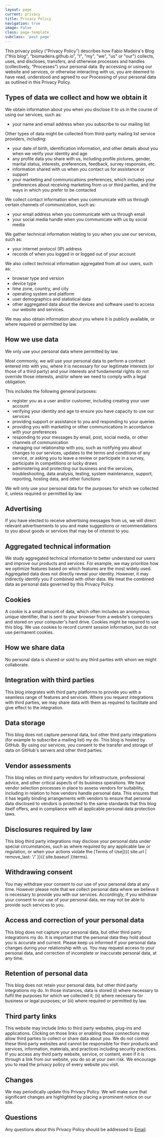 ```yaml
---
layout: page
current: privacy
title: Privacy Policy
navigation: true
image: False
class: page-template
subclass: 'post page'
---
```


This privacy policy (“Privacy Policy”) describes how Fabio Madeira's Blog ("this blog", “biomadeira.github.io”, 
"I", "my", "we", "us" or "our") collects, uses, and discloses, transfers, and 
otherwise processes and handles (collectively, “Processes”) your personal data. By accessing or 
using our website and services, or otherwise interacting with us, you are deemed to have read, 
understood and agreed to our Processing of your personal data as outlined in this Privacy Policy.

## Types of data we collect and how we obtain it
We obtain information about you when you disclose it to us in the course of using our services, such as:

* your name and email address when you subscribe to our mailing list

Other types of data might be collected from third-party mailing list service providers, including:

* your date of birth, identification information, and other details about you when we verify your identity and age
* any profile data you share with us, including profile pictures, gender, marital status, interests, preferences, feedback, survey responses, etc.
* information shared with us when you contact us for assistance or support
* your marketing and communications preferences, which includes your preferences about receiving marketing from us or third parties, and the ways in which you prefer to be contacted

We collect contact information when you communicate with us through certain channels of 
communication, such as:

* your email address when you communicate with us through email
* your social media handle when you communicate with us by social media

We gather technical information relating to you when you use our services, such as:

* your internet protocol (IP) address
* records of when you logged in or logged out of your account

We also collect technical information aggregated from all our users, such as:

* browser type and version
* device type
* time zone, country, and city
* operating system and platform
* user demographics and statistical data
* other aggregated data about the devices and software used to access our website and services.

We may also obtain information about you where it is publicly available,
or where required or permitted by law.

## How we use data
We only use your personal data where permitted by law.

Most commonly, we will use your personal data to perform a contract entered into with you, 
where it is necessary for our legitimate interests (or those of a third party) and your 
interests and fundamental rights do not override those interests, and/or where we need to 
comply with a legal obligation.

This includes the following general purposes:

* register you as a user and/or customer, including creating your user account
* verifying your identity and age to ensure you have capacity to use our services
* providing support or assistance to you and responding to your queries
* providing you with marketing or other communications in accordance with your preferences
* responding to your messages by email, post, social media, or other channels of communication
* managing our relationship with you, such as notifying you about changes to our services, 
updates to the terms and conditions of any service, or asking you to leave a review or 
participate in a survey, participate in competitions or lucky draws
* administering and protecting our business and the services, troubleshooting, data analysis, 
testing, system maintenance, support, reporting, hosting data, and other functions

We will only use your personal data for the purposes for which we collected it,
unless required or permitted by law.

## Advertising
If you have elected to receive advertising messages from us, we will direct relevant 
advertisements to you and make suggestions or recommendations to you about goods or 
services that may be of interest to you.

## Aggregated technical information
We study aggregated technical information to better understand our users and improve
our products and services. For example, we may prioritize how we optimize features
based on which features are the most widely used. Aggregated data does not directly 
reveal your identity. However, it may indirectly identify you if combined with other
data. We treat the combined data as personal data governed by this Privacy Policy.

## Cookies
A cookie is a small amount of data, which often includes an anonymous unique identifier, 
that is sent to your browser from a website's computers and stored on your computer's 
hard drive. Cookies might be required to use this blog. We use cookies to 
record current session information, but do not use permanent cookies. 

## How we share data
No personal data is shared or sold to any third parties with whom we might collaborate.

## Integration with third parties
This blog integrates with third party platforms to provide you with a seamless 
range of features and services. Where you request integrations with third parties, 
we may share data with them as required to facilitate and give effect to the integration.

## Data storage
This blog does not capture personal data, but other third party integrations 
(for example to subscribe a mailing list) my do.
This blog is hosted by GitHub. By using our services, you consent to the
transfer and storage of data on GitHub's servers and other third parties.

## Vendor assessments
This blog relies on third party vendors for infrastructure, professional advice, 
and other critical aspects of its business operations. We have vendor 
selection processes in place to assess vendors for suitability, including in relation 
to how vendors handle personal data. This ensures that it has legally 
binding arrangements with vendors to ensure that personal data disclosed to vendors 
is protected to the same standards that this blog itself offers, and in 
compliance with all applicable personal data protection laws.

## Disclosures required by law
This blog third party integrations may disclose your personal data under special circumstances, 
such as where required by any applicable law or regulation, or when your actions 
violate the [Terms of Use]({{ site.url | remove_last: '/' }}{{ site.baseurl }}terms).

## Withdrawing consent
You may withdraw your consent to our use of your personal data at any time. 
However please note that we collect personal data where we believe it is necessary 
to provide you with our services. Accordingly, if you withdraw your consent to our 
use of your personal data, we may not be able to provide such services to you.

## Access and correction of your personal data
This blog does not capture your personal data, but other third party integrations my do.
It is important that the personal data they hold about you is accurate and current. 
Please keep us informed if your personal data changes during your relationship with us.
You may request access to your personal data, and correction of incomplete or inaccurate
personal data, at any time.

## Retention of personal data
This blog does not retain your personal data, but other third party integrations my do. 
In those instances, data is stored (i) where necessary to fulfil the purposes 
for which we collected it; (ii) where necessary for business or legal purposes; or (iii) 
where required or permitted by law.

## Third party links
This website may include links to third party websites, plug-ins and applications. 
Clicking on those links or enabling those connections may allow third parties to collect 
or share data about you. We do not control these third party websites and cannot be 
responsible for their products and services, information, materials, and practices 
including security practices. If you access any third party website, service, or 
content, even if it is through a link from our website, you do so at your own risk. 
We encourage you to read the privacy policy of every website you visit.

## Changes
We may periodically update this Privacy Policy. We will make sure that significant 
changes are highlighted by placing a prominent notice on our site.

## Questions
Any questions about this Privacy Policy should be addressed to 
<a href="&#109;&#97;&#105;&#108;&#116;&#111;&#58;&#102;&#97;&#98;&#105;&#111;&#109;&#97;&#100;&#101;&#105;&#114;&#97;&#64;&#109;&#101;&#46;&#99;&#111;&#109;">&#69;&#109;&#97;&#105;&#108;</a>.

